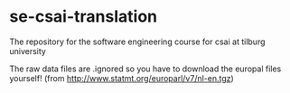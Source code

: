 # se-csai-translation
The repository for the software engineering course for csai at tilburg university

The raw data files are .ignored so you have to download the europal files yourself! (from http://www.statmt.org/europarl/v7/nl-en.tgz)
